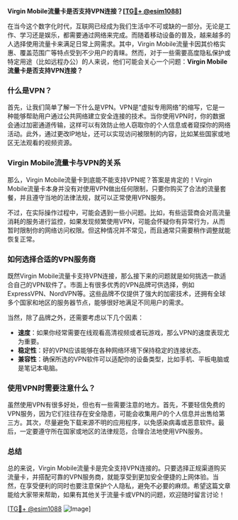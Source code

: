 **Virgin Mobile流量卡是否支持VPN连接？[[TG💪+ @esim1088](https://t.me/s/esim1088)]**

在当今这个数字化时代，互联网已经成为我们生活中不可或缺的一部分。无论是工作、学习还是娱乐，都需要通过网络来完成。而随着移动设备的普及，越来越多的人选择使用流量卡来满足日常上网需求。其中，Virgin Mobile流量卡因其价格实惠、覆盖范围广等特点受到不少用户的青睐。然而，对于一些需要高度隐私保护或特定用途（比如远程办公）的人来说，他们可能会关心一个问题：**Virgin Mobile流量卡是否支持VPN连接？**

### **什么是VPN？**

首先，让我们简单了解一下什么是VPN。VPN是“虚拟专用网络”的缩写，它是一种能够帮助用户通过公共网络建立安全连接的技术。当你使用VPN时，你的数据会通过加密通道传输，这样可以有效防止他人窃取你的个人信息或者窥探你的网络活动。此外，通过更改IP地址，还可以实现访问被限制的内容，比如某些国家或地区无法观看的视频资源。

### **Virgin Mobile流量卡与VPN的关系**

那么，Virgin Mobile流量卡到底能不能支持VPN呢？答案是肯定的！Virgin Mobile流量卡本身并没有对使用VPN做出任何限制，只要你购买了合法的流量套餐，并且遵守当地的法律法规，就可以正常使用VPN服务。

不过，在实际操作过程中，可能会遇到一些小问题。比如，有些运营商会对高流量消耗的服务进行监控，如果发现频繁使用VPN，可能会怀疑你有异常行为，从而暂时限制你的网络访问权限。但这种情况并不常见，而且通常只需要稍作调整就能恢复正常。

### **如何选择合适的VPN服务商**

既然Virgin Mobile流量卡支持VPN连接，那么接下来的问题就是如何挑选一款适合自己的VPN软件了。市面上有很多优秀的VPN品牌可供选择，例如ExpressVPN、NordVPN等。这些品牌不仅提供了强大的加密技术，还拥有全球多个国家和地区的服务器节点，能够很好地满足不同用户的需求。

当然，除了品牌之外，还需要考虑以下几个因素：

- **速度**：如果你经常需要在线观看高清视频或者玩游戏，那么VPN的速度表现尤为重要。
- **稳定性**：好的VPN应该能够在各种网络环境下保持稳定的连接状态。
- **兼容性**：确保所选的VPN软件可以适配你的设备类型，比如手机、平板电脑或是笔记本电脑。

### **使用VPN时需要注意什么？**

虽然使用VPN有很多好处，但也有一些需要注意的地方。首先，不要轻信免费的VPN服务，因为它们往往存在安全隐患，可能会收集用户的个人信息并出售给第三方。其次，尽量避免下载来源不明的应用程序，以免感染病毒或恶意软件。最后，一定要遵守所在国家或地区的法律规范，合理合法地使用VPN服务。

### **总结**

总的来说，Virgin Mobile流量卡是完全支持VPN连接的。只要选择正规渠道购买流量卡，并搭配可靠的VPN服务商，就能享受到更加安全便捷的上网体验。当然，在享受便利的同时也要注意保护个人隐私，避免不必要的麻烦。希望这篇文章能给大家带来帮助，如果有其他关于流量卡或VPN的问题，欢迎随时留言讨论！

[[TG💪+ @esim1088](https://t.me/s/esim1088) ![Image](https://i.postimg.cc/4NQfJmqS/Snipaste-2025-05-13-00-14-12.png)]
